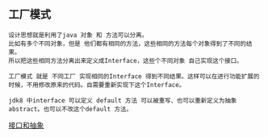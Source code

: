 ## 工厂模式

    设计思想就是利用了java 对象 和 方法可以分离。
    比如有多个不同对象，但是 他们都有相同的方法，这些相同的方法每个对象得到了不同的结果。
    所以把这些相同方法分离出来定义成Interface，这些个不同对象 自己实现这个接口。

    工厂模式 就是 不同工厂 实现相同的Interface 得到不同结果。这样可以在进行功能扩展的时候，不用修改原来的代码。自需要重新实现下这个Interface。

    jdk8 中interface 可以定义 default 方法 可以被重写、也可以重新定义为抽象abstract。也可以不改这个default 方法。

[接口和抽象](https://blog.csdn.net/wangxin1982314/article/details/70804793)
